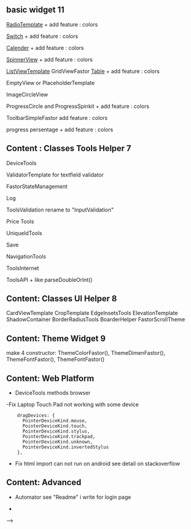 ## basic widget 11 

[RadioTemplate]() + add feature : colors

[Switch]()  + add feature : colors

[Calender]()  + add feature : colors

[SpinnerView]()  + add feature : colors

[ListViewTemplate]() 
GridViewFastor
[Table]()   + add feature : colors

EmptyView or PlaceholderTemplate

ImageCircleView

ProgressCircle and ProgressSpinkit + add feature : colors

ToolbarSimpleFastor  add feature : colors

progress persentage  + add feature : colors

## Content : Classes Tools Helper 7

DeviceTools

ValidatorTemplate  for textfield validator

FastorStateManagement

Log

ToolsValidation rename to "InputValidation"

Price Tools

UniqueIdTools

Save

NavigationTools

ToolsInternet

ToolsAPI + like parseDoubleOrInt()

## Content: Classes UI Helper  8

CardViewTemplate
CropTemplate
EdgeInsetsTools
ElevationTemplate
ShadowContainer
BorderRadiusTools
BoarderHelper
FastorScrollTheme

## Content: Theme Widget  9

make 4 constructor: ThemeColorFastor(), ThemeDimenFastor(), ThemeFontFastor(), ThemeFontFastor()

## Content: Web Platform

- DeviceTools methods browser

-Fix Laptop Touch Pad not working with some device

        dragDevices: {
          PointerDeviceKind.mouse,
          PointerDeviceKind.touch,
          PointerDeviceKind.stylus,
          PointerDeviceKind.trackpad,
          PointerDeviceKind.unknown,
          PointerDeviceKind.invertedStylus
        },

- Fix html import can not run on android
  see detail on stackoverflow

## Content: Advanced

- Automator see "Readme" i write for login page

- 
-->